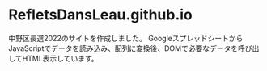 # RefletsDansLeau.github.io
中野区長選2022のサイトを作成しました。
GoogleスプレッドシートからJavaScriptでデータを読み込み、配列に変換後、DOMで必要なデータを呼び出してHTML表示しています。
